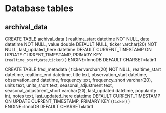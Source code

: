 # Database tables

## archival_data

CREATE TABLE archival_data (
  realtime_start datetime NOT NULL,
  date datetime NOT NULL,
  value double DEFAULT NULL,
  ticker varchar(20) NOT NULL,
  last_updated_here datetime DEFAULT CURRENT_TIMESTAMP ON UPDATE CURRENT_TIMESTAMP,
  PRIMARY KEY (`realtime_start`,`date`,`ticker`)
) ENGINE=InnoDB DEFAULT CHARSET=latin1


CREATE TABLE fred_metadata (
  ticker varchar(20) NOT NULL,
  realtime_start datetime,
  realtime_end datetime,
  title text,
  observation_start datetime,
  observation_end datetime,
  frequency text,
  frequency_short varchar(20),
  units text,
  units_short text,
  seasonal_adjustment text,
  seasonal_adjustment_short varchar(20),
  last_updated datetime,
  popularity int,
  notes text,
  last_updated_here datetime DEFAULT CURRENT_TIMESTAMP ON UPDATE CURRENT_TIMESTAMP,
  PRIMARY KEY (`ticker`)
) ENGINE=InnoDB DEFAULT CHARSET=latin1
